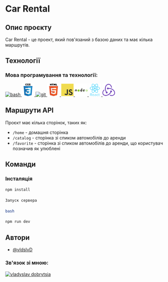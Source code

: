 # Car Rental

## Опис проєкту

Car Rental - це проект, який пов'язаний з базою даних та має кілька маршрутів.

## Технології

<h3 align="left">Мова програмування та технології:</h3>
<p align="left"> <a href="https://www.gnu.org/software/bash/" target="_blank" rel="noreferrer"> <img src="https://www.vectorlogo.zone/logos/gnu_bash/gnu_bash-icon.svg" alt="bash" width="40" height="40"/> </a> <a href="https://www.w3schools.com/css/" target="_blank" rel="noreferrer"> <img src="https://raw.githubusercontent.com/devicons/devicon/master/icons/css3/css3-original-wordmark.svg" alt="css3" width="40" height="40"/> </a> <a href="https://git-scm.com/" target="_blank" rel="noreferrer"> <img src="https://www.vectorlogo.zone/logos/git-scm/git-scm-icon.svg" alt="git" width="40" height="40"/> </a> <a href="https://www.w3.org/html/" target="_blank" rel="noreferrer"> <img src="https://raw.githubusercontent.com/devicons/devicon/master/icons/html5/html5-original-wordmark.svg" alt="html5" width="40" height="40"/> </a> <a href="https://developer.mozilla.org/en-US/docs/Web/JavaScript" target="_blank" rel="noreferrer"> <img src="https://raw.githubusercontent.com/devicons/devicon/master/icons/javascript/javascript-original.svg" alt="javascript" width="40" height="40"/> </a> <a href="https://nodejs.org" target="_blank" rel="noreferrer"> <img src="https://raw.githubusercontent.com/devicons/devicon/master/icons/nodejs/nodejs-original-wordmark.svg" alt="nodejs" width="40" height="40"/> </a> <a href="https://reactjs.org/" target="_blank" rel="noreferrer"> <img src="https://raw.githubusercontent.com/devicons/devicon/master/icons/react/react-original-wordmark.svg" alt="react" width="40" height="40"/> </a> <a href="https://redux.js.org" target="_blank" rel="noreferrer"> <img src="https://raw.githubusercontent.com/devicons/devicon/master/icons/redux/redux-original.svg" alt="redux" width="40" height="40"/> </a> </p>

## Маршрути API

Проєкт має кілька сторінок, таких як:

- `/home` - домашня сторінка
- `/catalog` - сторінка зі спиком автомобілів до аренди
- `/favorite` - сторінка зі спиком автомобілів до аренди, що користувач позначив як улюблені

## Команди

### Інсталяція

```bash
npm install

Запуск сервера

bash

npm run dev


```

## Автори

- [@vldslvD ](https://github.com/vldslvD)

<h3 align="left">Зв'язок зі мною:</h3>
<p align="left">
<a href="https://linkedin.com/in/vladyslav dobrytsia" target="blank"><img align="center" src="https://raw.githubusercontent.com/rahuldkjain/github-profile-readme-generator/master/src/images/icons/Social/linked-in-alt.svg" alt="vladyslav dobrytsia" height="30" width="40" /></a>
</p>
